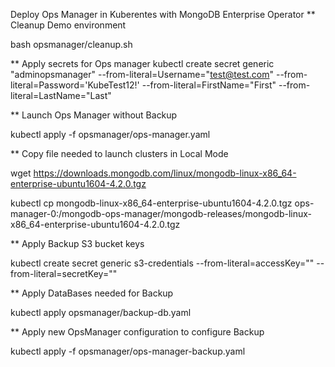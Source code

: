 Deploy Ops Manager in Kuberentes with MongoDB Enterprise Operator
** Cleanup Demo environment

bash opsmanager/cleanup.sh

** Apply secrets for Ops manager
kubectl create secret generic "adminopsmanager" --from-literal=Username="test@test.com" --from-literal=Password='KubeTest12!' --from-literal=FirstName="First" --from-literal=LastName="Last"


** Launch Ops Manager without Backup

kubectl apply -f opsmanager/ops-manager.yaml 

** Copy file needed to launch clusters in Local Mode

wget https://downloads.mongodb.com/linux/mongodb-linux-x86_64-enterprise-ubuntu1604-4.2.0.tgz

kubectl cp  mongodb-linux-x86_64-enterprise-ubuntu1604-4.2.0.tgz ops-manager-0:/mongodb-ops-manager/mongodb-releases/mongodb-linux-x86_64-enterprise-ubuntu1604-4.2.0.tgz

** Apply Backup S3 bucket keys

kubectl create secret generic s3-credentials   --from-literal=accessKey="" --from-literal=secretKey=""

** Apply DataBases needed for Backup

kubectl apply opsmanager/backup-db.yaml

** Apply new OpsManager configuration to configure Backup

kubectl apply -f opsmanager/ops-manager-backup.yaml